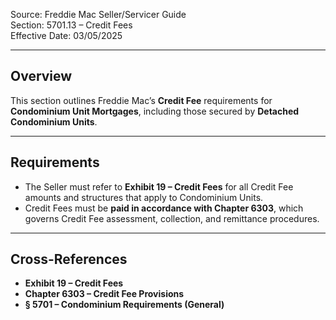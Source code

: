 Source: Freddie Mac Seller/Servicer Guide  
Section: 5701.13 – Credit Fees  
Effective Date: 03/05/2025  

---

## Overview
This section outlines Freddie Mac’s **Credit Fee** requirements for **Condominium Unit Mortgages**, including those secured by **Detached Condominium Units**.

---

## Requirements
- The Seller must refer to **Exhibit 19 – Credit Fees** for all Credit Fee amounts and structures that apply to Condominium Units.  
- Credit Fees must be **paid in accordance with Chapter 6303**, which governs Credit Fee assessment, collection, and remittance procedures.

---

## Cross-References
- **Exhibit 19 – Credit Fees**  
- **Chapter 6303 – Credit Fee Provisions**  
- **§ 5701 – Condominium Requirements (General)**
